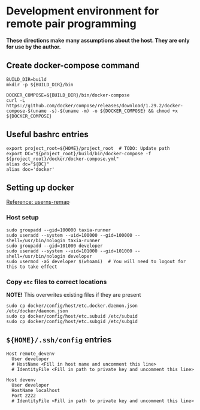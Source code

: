 # Development environment for remote pair programming
**These directions make many assumptions about the host. They are only for use by the author.**


## Create docker-compose command
```shell
BUILD_DIR=build
mkdir -p ${BUILD_DIR}/bin

DOCKER_COMPOSE=${BUILD_DIR}/bin/docker-compose
curl -L https://github.com/docker/compose/releases/download/1.29.2/docker-compose-$(uname -s)-$(uname -m) -o ${DOCKER_COMPOSE} && chmod +x ${DOCKER_COMPOSE}
```


## Useful bashrc entries
```shell
export project_root=${HOME}/project_root  # TODO: Update path
export DC="${project_root}/build/bin/docker-compose -f ${project_root}/docker/docker-compose.yml"
alias dc="${DC}"
alias doc='docker'
```


## Setting up docker
[Reference: userns-remap](https://docs.docker.com/engine/security/userns-remap/#enable-userns-remap-on-the-daemon)

### Host setup
```shell
sudo groupadd --gid=100000 taxia-runner
sudo useradd --system --uid=100000 --gid=100000 --shell=/usr/bin/nologin taxia-runner
sudo groupadd --gid=101000 developer
sudo useradd --system --uid=101000 --gid=101000 --shell=/usr/bin/nologin developer
sudo usermod -aG developer $(whoami)  # You will need to logout for this to take effect
```

### Copy `etc` files to correct locations
**NOTE!** This overwrites existing files if they are present
```shell
sudo cp docker/config/host/etc.docker.daemon.json /etc/docker/daemon.json
sudo cp docker/config/host/etc.subuid /etc/subuid
sudo cp docker/config/host/etc.subgid /etc/subgid
```


## `${HOME}/.ssh/config` entries
```config
Host remote_devenv
  User developer
  # HostName <Fill in host name and uncomment this line>
  # IdentityFile <Fill in path to private key and uncomment this line>

Host devenv
  User developer
  HostName localhost
  Port 2222
  # IdentityFile <Fill in path to private key and uncomment this line>
```
